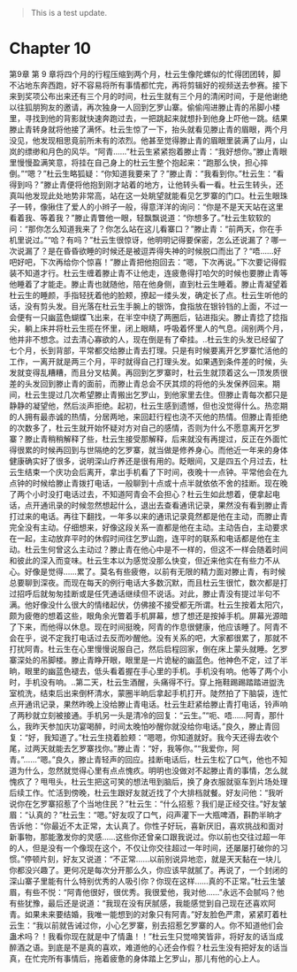 > This is a test update.
# Chapter 10

第9章 第 9 章将四个月的行程压缩到两个月，杜云生像陀螺似的忙得团团转，脚不沾地东奔西跑，好不容易将所有事情都忙完，再将剪辑好的视频送去参赛。接下来到奖项公布出来还有三个月的时间，杜云生就有三个月的清闲时间，于是他谢绝以往狐朋狗友的邀请，再次独身一人回到乞罗山寨。偷偷闯进滕止青的吊脚小楼里，寻找到他的背影就快速奔跑过去，一把跳起来就想扑到他身上吓他一跳。结果滕止青转身就将他接了满怀。杜云生惊了一下，抬头就看见滕止青的眉眼，两个月没见，他发现相思竟前所未有的浓烈。他甚至觉得滕止青的眉眼里装满了山月，山岚的缥缈和月色的风华。“阿青……”杜云生紧紧抱着滕止青：“我好想你。”滕止青眼里慢慢盈满笑意，将挂在自己身上的杜云生整个抱起来：“跑那么快，担心摔倒。”“嗯？”杜云生略狐疑：“你知道我要来了？”滕止青：“我看到你。”杜云生：“看得到吗？”滕止青便将他抱到刚才站着的地方，让他转头看一看。杜云生转头，还真叫他发现此处地势非常高，站在这一处眺望就能看见乞罗寨的门口。杜云生眼珠子一转，像揪住了爱人的小辫子一般，得意洋洋的询问：“你是不是天天站在这里看着我、等着我？”滕止青瞥他一眼，轻飘飘说道：“你想多了。”杜云生软软的问：“那你怎么知道我来了？你怎么站在这儿看寨口？”滕止青：“前两天，你在手机里说过。”“哈？有吗？”杜云生很惊讶，他明明记得要保密，怎么还说漏了？哪一次说漏了？是在昏昏欲睡的时候还是被逗弄得失神的时候脱口而出了？“唔……好吧好吧，下次再给你个惊喜！”滕止青把他抱回去：“嗯，下次再说。”下次要记得假装不知道才行。杜云生缠着滕止青不让他走，连疲惫得打哈欠的时候也要滕止青等他睡着了才能走。滕止青也就随他，陪在他身侧，直到杜云生睡着。滕止青凝望着杜云生的睡颜，手指轻抚着他的脸颊，撩起一缕头发，确定长了点。杜云生听他的话，没有剪头发。目光落在杜云生手腕上的银饰，食指放在银铃铛的上面，不过一会便有一只幽蓝色蝴蝶飞出来，在半空中绕了两圈后，钻进指尖。滕止青捻了捻指尖，躺上床并将杜云生揽在怀里，闭上眼睛，呼吸着怀里人的气息。阔别两个月，他并非不想念。过去清心寡欲的人，现在倒是有了牵挂。..杜云生的头发已经留了七个月，长到背部，平常都交给滕止青去打理。只是有时候要离开乞罗寨忙活他的工作，一离开就是两三个月，平时就得自己打理头发。如果遇到条件差的时候，头发就变得乱糟糟，而且分叉枯黄。再回到乞罗寨时，杜云生就顶着这么一顶发质很差的头发回到滕止青的面前，而滕止青总会不厌其烦的将他的头发保养回来。期间，杜云生提过几次希望滕止青搬出乞罗山，到他家里去住。但滕止青每次都只是静静的凝望他，然后淡声拒绝。起初，杜云生感到遗憾，但也没觉得什么。热恋期的人拥有最赤诚的热情，分居两地，来回赶行程也浇不灭他的热情。但滕止青拒绝的次数多了，杜云生就开始怀疑对方对自己的感情，否则为什么不愿意离开乞罗寨？滕止青稍稍解释了些，杜云生接受那解释，后来就没有再提过，反正在外面忙得很累的时候再回到与世隔绝的乞罗寨，就当做是修养身心。而他近一年来的身体健康确实好了很多，说明深山疗养还是很有用的。眨眼间，又是四五个月过去，杜云生结束一个庆功会后离开，拿出手机看了下时间，夜晚十一点钟。平常他会在九点钟的时候给滕止青拨打电话，一般聊到十点或十点半就依依不舍的挂断。现在晚了两个小时没打电话过去，不知道阿青会不会担心？杜云生如此想着，便拿起电话，点开通讯录的时候忽然想起什么，退出去查看通讯记录，果然没有看到滕止青打过来的电话。再往下翻找，一年多以来的通讯记录竟然都是他在主动，而滕止青完全没有主动。仔细想来，好像这段关系一直都是他在主动。主动告白，主动要求在一起，主动放弃平时的休假时间往乞罗山跑，连平时的联系和电话都是他在主动。杜云生何曾这么主动过？滕止青在他心中是不一样的，但这不一样会随着时间和彼此的深入而变味。杜云生本以为感觉没那么快变，但近来他实在有些力不从心。好像是觉得……累了。莫名有些疲倦，以前有无限的精力面对滕止青，有时候总要聊到深夜。而现在每天的例行电话大多数沉默，而且杜云生很忙，数次都是打过招呼后就匆匆挂断或是任凭通话继续但不说话。对此，滕止青没有提过半句不满。他好像没什么很大的情绪起伏，仿佛接不接受都无所谓。杜云生按着太阳穴，颇为疲倦的想着这些，眼角余光瞥着手机屏幕，想了想还是按掉手机。屏幕光源暗了下来，而他得以休息。现在时间挺晚，阿青的作息很健康，他应该睡了。阿青不会在乎，说不定我打电话过去反而吵醒他。没有关系的吧，大家都很累了，那就不打扰阿青。杜云生在心里慢慢说服自己，然后启程回家，倒在床上蒙头就睡。乞罗寨深处的吊脚楼。滕止青睁开眼，眼里是一片诡秘的幽蓝色。他神色不定，过了半晌，眼里的幽蓝色褪去，低头看着握在手心里的手机。手机没有响。他等了两个小时，手机没有响。..第二天，杜云生酒醒，头痛得不行。穿上拖鞋踢踢踏踏进盥洗室梳洗，结束后出来倒杯清水，蒙圈半晌后拿起手机打开。陡然拍了下脑袋，连忙点开通讯记录，果然昨晚上没给滕止青电话。杜云生赶紧给滕止青打电话，铃声响了两秒就立刻被接通。手机另一头是清冷的回复：“云生。”“呃、唔……阿青，那什么，我昨天参加庆功宴喝醉，时间太晚怕吵醒你就没给你电话。”良久，滕止青回复：“好，我知道了。”杜云生挠着脸颊：“嗯嗯，你知道就好。我今天还得去收个尾，过两天就能去乞罗寨找你。”滕止青：“好，我等你。”“我爱你，阿青。”……“嗯。”良久，滕止青轻声的回应。挂断电话后，杜云生松了口气，他也不知道为什么，忽然就觉得心里有点点愧疚。明明也没做对不起滕止青的事情，怎么就愧疚了？甩甩头，杜云生把这可笑的想法甩到脑后，换了身衣服就驱车到片场处理后续工作。忙活到傍晚，杜云生跟好友就近找了个大排档就餐。好友问他：“我听说你在乞罗寨招惹了个当地住民？”杜云生：“什么招惹？我们是正经交往。”好友皱眉：“认真的？”杜云生：“嗯。”好友叹了口气，闷声灌下一大瓶啤酒，斟酌半晌才告诉他：“你最近不太正常，太认真了。你性子好玩，喜新厌旧，喜欢挑战和面对新事物，那能激发你的灵感……这些你还曾亲口跟我说过。你以前也交往过超一年的人，但是没有一个像现在这个，不仅让你交往超过一年时间，还屡屡打破你的习惯。”停顿片刻，好友又说道：“不正常……以前别说异地恋，就是天天黏在一块儿你都没兴趣了。更何况是每次分开那么久，你应该早就腻了。再说了，一个封闭的深山寨子里能有什么特别优秀的人吸引你？你现在这样……真的不正常。”杜云生皱眉，有些不悦：“阿青他很好，很优秀。我很爱他，我对他……”永远不会腻吗？他有些犹豫，最后还是说道：“我现在没有厌腻感，我能感觉到自己现在还喜欢阿青。如果未来要结婚，我唯一能想到的对象只有阿青。”好友脸色严肃，紧紧盯着杜云生：“我以前就告诫过你，小心乞罗寨，别去招惹乞罗寨的人。你不知道他们会蛊术吗？！我看你现在就是中了情蛊！！”杜云生只觉啼笑皆非，将好友的话当成醉酒之语。到底是不是真的喜欢，难道他的心还会作假？杜云生没有把好友的话当真，在忙完所有事情后，拖着疲惫的身体踏上乞罗山，那儿有他的心上人。